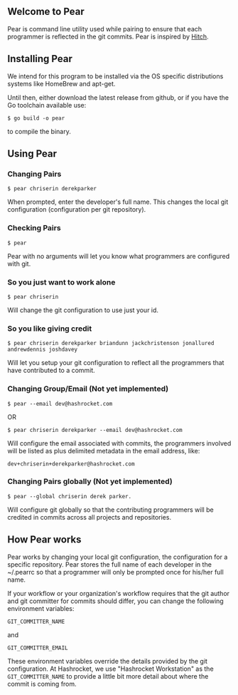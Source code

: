 ## Welcome to Pear

Pear is command line utility used while pairing to ensure that each programmer is reflected in the git commits. Pear is inspired by [Hitch](https://github.com/therubymug/hitch).

## Installing Pear

We intend for this program to be installed via the OS specific distributions systems like HomeBrew and apt-get.

Until then, either download the latest release from github, or if you have the Go toolchain available use:

	$ go build -o pear

to compile the binary.

## Using Pear
### Changing Pairs

	$ pear chriserin derekparker

When prompted, enter the developer's full name. This changes the local git configuration (configuration per git repository).

### Checking Pairs

	$ pear

Pear with no arguments will let you know what programmers are configured with git.

### So you just want to work alone

	$ pear chriserin

Will change the git configuration to use just your id.

### So you like giving credit

	$ pear chriserin derekparker briandunn jackchristenson jonallured andrewdennis joshdavey

Will let you setup your git configuration to reflect all the programmers that have contributed to a commit.

### Changing Group/Email (Not yet implemented)

	$ pear --email dev@hashrocket.com

OR

	$ pear chriserin derekparker --email dev@hashrocket.com

Will configure the email associated with commits, the programmers involved will be listed as plus delimited metadata in the email address, like:

	dev+chriserin+derekparker@hashrocket.com

### Changing Pairs globally (Not yet implemented)

	$ pear --global chriserin derek parker.

Will configure git globally so that the contributing programmers will be credited in commits across all projects and repositories.

## How Pear works

Pear works by changing your local git configuration, the configuration for a specific repository. Pear stores the full name of each developer in the ~/.pearrc so that a programmer will only be prompted once for his/her full name.

If your workflow or your organization's workflow requires that the git author and git committer for commits should differ, you can change the following environment variables:

	GIT_COMMITTER_NAME

and

	GIT_COMMITTER_EMAIL

These environment variables override the details provided by the git configuration. At Hashrocket, we use "Hashrocket Workstation" as the `GIT_COMMITTER_NAME` to provide a little bit more detail about where the commit is coming from.
